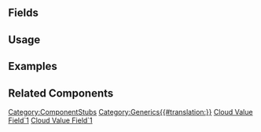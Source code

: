 <languages></languages> <translate>

## Fields

## Usage

## Examples

## Related Components

</translate>

[Category:ComponentStubs](Category:ComponentStubs "wikilink")
[Category:Generics{{#translation:}}](Category:Generics{{#translation:}} "wikilink")
[Cloud Value Field\`1](Category:Components{{#translation:}} "wikilink")
[Cloud Value
Field\`1](Category:Components:Cloud:Variables{{#translation:}} "wikilink")
